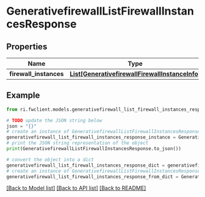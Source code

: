 # GenerativefirewallListFirewallInstancesResponse


## Properties

Name | Type | Description | Notes
------------ | ------------- | ------------- | -------------
**firewall_instances** | [**List[GenerativefirewallFirewallInstanceInfo]**](GenerativefirewallFirewallInstanceInfo.md) |  | [optional] 

## Example

```python
from ri.fwclient.models.generativefirewall_list_firewall_instances_response import GenerativefirewallListFirewallInstancesResponse

# TODO update the JSON string below
json = "{}"
# create an instance of GenerativefirewallListFirewallInstancesResponse from a JSON string
generativefirewall_list_firewall_instances_response_instance = GenerativefirewallListFirewallInstancesResponse.from_json(json)
# print the JSON string representation of the object
print(GenerativefirewallListFirewallInstancesResponse.to_json())

# convert the object into a dict
generativefirewall_list_firewall_instances_response_dict = generativefirewall_list_firewall_instances_response_instance.to_dict()
# create an instance of GenerativefirewallListFirewallInstancesResponse from a dict
generativefirewall_list_firewall_instances_response_from_dict = GenerativefirewallListFirewallInstancesResponse.from_dict(generativefirewall_list_firewall_instances_response_dict)
```
[[Back to Model list]](../README.md#documentation-for-models) [[Back to API list]](../README.md#documentation-for-api-endpoints) [[Back to README]](../README.md)

